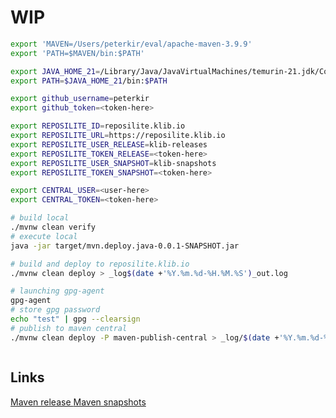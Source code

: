 # WIP

```bash
export 'MAVEN=/Users/peterkir/eval/apache-maven-3.9.9'
export 'PATH=$MAVEN/bin:$PATH'

export JAVA_HOME_21=/Library/Java/JavaVirtualMachines/temurin-21.jdk/Contents/Home
export PATH=$JAVA_HOME_21/bin:$PATH

export github_username=peterkir
export github_token=<token-here>

export REPOSILITE_ID=reposilite.klib.io
export REPOSILITE_URL=https://reposilite.klib.io
export REPOSILITE_USER_RELEASE=klib-releases
export REPOSILITE_TOKEN_RELEASE=<token-here>
export REPOSILITE_USER_SNAPSHOT=klib-snapshots
export REPOSILITE_TOKEN_SNAPSHOT=<token-here>

export CENTRAL_USER=<user-here>
export CENTRAL_TOKEN=<token-here>

# build local
./mvnw clean verify
# execute local
java -jar target/mvn.deploy.java-0.0.1-SNAPSHOT.jar

# build and deploy to reposilite.klib.io
./mvnw clean deploy > _log$(date +'%Y.%m.%d-%H.%M.%S')_out.log

# launching gpg-agent
gpg-agent
# store gpg password
echo "test" | gpg --clearsign
# publish to maven central
./mvnw clean deploy -P maven-publish-central > _log/$(date +'%Y.%m.%d-%H.%M.%S')_out.log



```

## Links

[Maven release ](https://central.sonatype.org/publish/publish-portal-maven/#automatic-publishing)
[Maven snapshots](https://central.sonatype.org/publish/publish-portal-snapshots/#publishing-via-other-methods)
